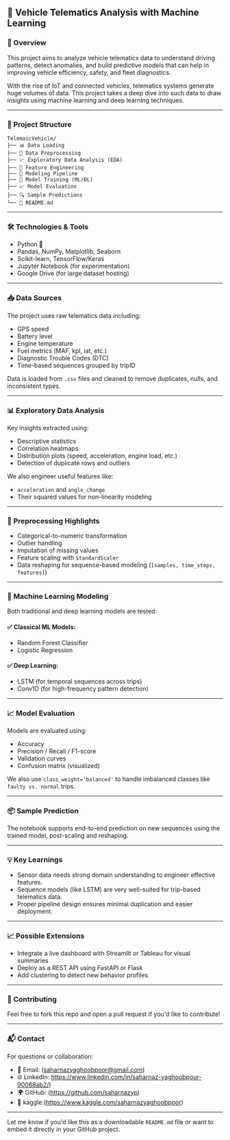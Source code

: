 ## 🚗 Vehicle Telematics Analysis with Machine Learning

### 📌 Overview

This project aims to analyze vehicle telematics data to understand driving patterns, detect anomalies, and build predictive models that can help in improving vehicle efficiency, safety, and fleet diagnostics.

With the rise of IoT and connected vehicles, telematics systems generate huge volumes of data. This project takes a deep dive into such data to draw insights using machine learning and deep learning techniques.

---

### 📂 Project Structure

```text
TelemaicVehicle/
├── 📊 Data Loading
├── 🧼 Data Preprocessing
├── 📈 Exploratory Data Analysis (EDA)
├── 🧠 Feature Engineering
├── 🧱 Modeling Pipeline
├── 🤖 Model Training (ML/DL)
├── 📈 Model Evaluation
├── 🔍 Sample Predictions
└── 📄 README.md
```

---

### 🛠 Technologies & Tools

* Python 🐍
* Pandas, NumPy, Matplotlib, Seaborn
* Scikit-learn, TensorFlow/Keras
* Jupyter Notebook (for experimentation)
* Google Drive (for large dataset hosting)

---

### 📥 Data Sources

The project uses raw telematics data including:

* GPS speed
* Battery level
* Engine temperature
* Fuel metrics (MAF, kpl, iat, etc.)
* Diagnostic Trouble Codes (DTC)
* Time-based sequences grouped by tripID

Data is loaded from `.csv` files and cleaned to remove duplicates, nulls, and inconsistent types.

---

### 📊 Exploratory Data Analysis

Key insights extracted using:

* Descriptive statistics
* Correlation heatmaps
* Distribution plots (speed, acceleration, engine load, etc.)
* Detection of duplicate rows and outliers

We also engineer useful features like:

* `acceleration` and `angle_change`
* Their squared values for non-linearity modeling

---

### 🧼 Preprocessing Highlights

* Categorical-to-numeric transformation
* Outlier handling
* Imputation of missing values
* Feature scaling with `StandardScaler`
* Data reshaping for sequence-based modeling (`[samples, time_steps, features]`)

---

### 🤖 Machine Learning Modeling

Both traditional and deep learning models are tested:

#### ✅ Classical ML Models:

* Random Forest Classifier
* Logistic Regression

#### ✅ Deep Learning:

* LSTM (for temporal sequences across trips)
* Conv1D (for high-frequency pattern detection)

---

### 📈 Model Evaluation

Models are evaluated using:

* Accuracy
* Precision / Recall / F1-score
* Validation curves
* Confusion matrix (visualized)

We also use `class_weight='balanced'` to handle imbalanced classes like `faulty vs. normal` trips.

---

### 📦 Sample Prediction

The notebook supports end-to-end prediction on new sequences using the trained model, post-scaling and reshaping.

---

### 💡 Key Learnings

* Sensor data needs strong domain understanding to engineer effective features.
* Sequence models (like LSTM) are very well-suited for trip-based telematics data.
* Proper pipeline design ensures minimal duplication and easier deployment.

---

### 📈 Possible Extensions

* Integrate a live dashboard with Streamlit or Tableau for visual summaries
* Deploy as a REST API using FastAPI or Flask
* Add clustering to detect new behavior profiles

---

### 🤝 Contributing

Feel free to fork this repo and open a pull request if you'd like to contribute!

---

### 📬 Contact

For questions or collaboration:

* 📧 Email: (saharnazyaghoobpoor@gmail.com)
* 🌐 LinkedIn: https://www.linkedin.com/in/saharnaz-yaghoobpour-90068ab2/)
* 🌍 GitHub: (https://github.com/saharnazyp)
* 🔗 kaggle:(https://www.kaggle.com/saharnazyaghoobpoor)
---

Let me know if you'd like this as a downloadable `README.md` file or want to embed it directly in your GitHub project.
